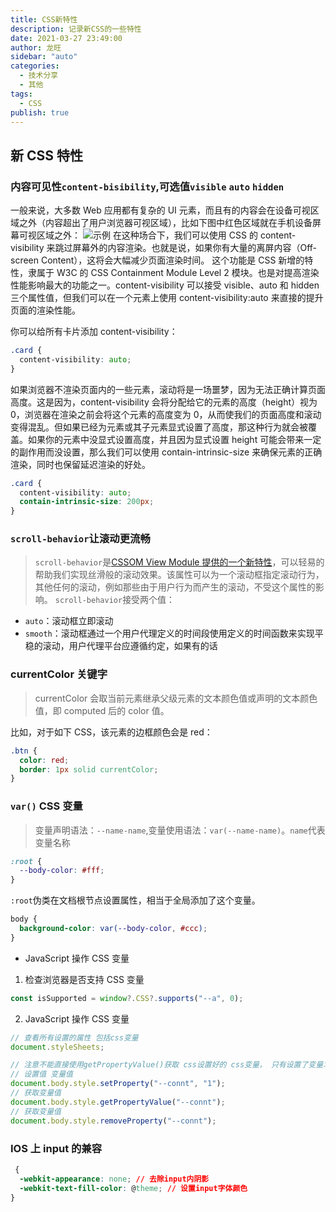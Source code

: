 ```yaml
---
title: CSS新特性
description: 记录新CSS的一些特性
date: 2021-03-27 23:49:00
author: 龙旺
sidebar: "auto"
categories:
  - 技术分享
  - 其他
tags:
  - CSS
publish: true
---
```


## 新 CSS 特性

### 内容可见性`content-bisibility`,可选值`visible` `auto` `hidden`

一般来说，大多数 Web 应用都有复杂的 UI 元素，而且有的内容会在设备可视区域之外（内容超出了用户浏览器可视区域），比如下图中红色区域就在手机设备屏幕可视区域之外：
![示例](https://p3-juejin.byteimg.com/tos-cn-i-k3u1fbpfcp/f7ff80b025bb4b5ba3ee8fa8f365b37c~tplv-k3u1fbpfcp-zoom-1.image)
在这种场合下，我们可以使用 CSS 的 content-visibility 来跳过屏幕外的内容渲染。也就是说，如果你有大量的离屏内容（Off-screen Content），这将会大幅减少页面渲染时间。
这个功能是 CSS 新增的特性，隶属于 W3C 的 CSS Containment Module Level 2 模块。也是对提高渲染性能影响最大的功能之一。content-visibility 可以接受 visible、auto 和 hidden 三个属性值，但我们可以在一个元素上使用 content-visibility:auto 来直接的提升页面的渲染性能。

你可以给所有卡片添加 content-visibility：

```css
.card {
  content-visibility: auto;
}
```

如果浏览器不渲染页面内的一些元素，滚动将是一场噩梦，因为无法正确计算页面高度。这是因为，content-visibility 会将分配给它的元素的高度（height）视为 0，浏览器在渲染之前会将这个元素的高度变为 0，从而使我们的页面高度和滚动变得混乱。但如果已经为元素或其子元素显式设置了高度，那这种行为就会被覆盖。如果你的元素中没显式设置高度，并且因为显式设置 height 可能会带来一定的副作用而没设置，那么我们可以使用 contain-intrinsic-size 来确保元素的正确渲染，同时也保留延迟渲染的好处。

```css
.card {
  content-visibility: auto;
  contain-intrinsic-size: 200px;
}
```

### `scroll-behavior`让滚动更流畅

> `scroll-behavior`是[CSSOM View Module 提供的一个新特性](https://dev.w3.org/csswg/cssom-view/)，可以轻易的帮助我们实现丝滑般的滚动效果。该属性可以为一个滚动框指定滚动行为，其他任何的滚动，例如那些由于用户行为而产生的滚动，不受这个属性的影响。
> `scroll-behavior`接受两个值：

- `auto`：滚动框立即滚动
- `smooth`：滚动框通过一个用户代理定义的时间段使用定义的时间函数来实现平稳的滚动，用户代理平台应遵循约定，如果有的话

### currentColor 关键字

> currentColor 会取当前元素继承父级元素的文本颜色值或声明的文本颜色值，即 computed 后的 color 值。

比如，对于如下 CSS，该元素的边框颜色会是 red：

```css
.btn {
  color: red;
  border: 1px solid currentColor;
}
```

### `var()` CSS 变量

> 变量声明语法：`--name-name`,变量使用语法：`var(--name-name)`。`name`代表变量名称

```css
:root {
  --body-color: #fff;
}
```

`:root`伪类在文档根节点设置属性，相当于全局添加了这个变量。

```css
body {
  background-color: var(--body-color, #ccc);
}
```

- JavaScript 操作 CSS 变量

1. 检查浏览器是否支持 CSS 变量

```js
const isSupported = window?.CSS?.supports("--a", 0);
```

2. JavaScript 操作 CSS 变量

```js
// 查看所有设置的属性 包括css变量
document.styleSheets;

// 注意不能直接使用getPropertyValue()获取 css设置好的 css变量， 只有设置了变量才能获取对应变量的值。
// 设置值 变量值
document.body.style.setProperty("--connt", "1");
// 获取变量值
document.body.style.getPropertyValue("--connt");
// 获取变量值
document.body.style.removeProperty("--connt");
```

### IOS 上 input 的兼容

```css
 {
  -webkit-appearance: none; // 去除input内阴影
  -webkit-text-fill-color: @theme; // 设置input字体颜色
}
```
